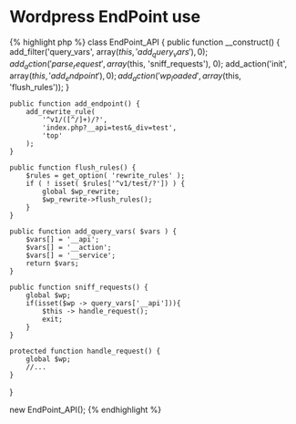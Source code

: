 # Wordpress EndPoint use

<!--more-->

{% highlight php %}
class EndPoint_API {
    public function __construct() {
        add_filter('query_vars', array($this, 'add_query_vars'), 0);
        add_action('parse_request', array($this, 'sniff_requests'), 0);
        add_action('init', array($this, 'add_endpoint'), 0);
        add_action('wp_loaded', array($this, 'flush_rules'));
    }

    public function add_endpoint() {
        add_rewrite_rule(
            '^v1/([^/]+)/?',
            'index.php?__api=test&_div=test',
            'top'
        );
    }

    public function flush_rules() {
        $rules = get_option( 'rewrite_rules' );
        if ( ! isset( $rules['^v1/test/?']) ) {
            global $wp_rewrite;
            $wp_rewrite->flush_rules();
        }
    }

    public function add_query_vars( $vars ) {
        $vars[] = '__api';
        $vars[] = '__action';
        $vars[] = '__service';
        return $vars;
    }

    public function sniff_requests() {
        global $wp;
        if(isset($wp -> query_vars['__api'])){
            $this -> handle_request();
            exit;
        }
    }

    protected function handle_request() {
        global $wp;
        //...
    }
}

new EndPoint_API();
{% endhighlight %}

